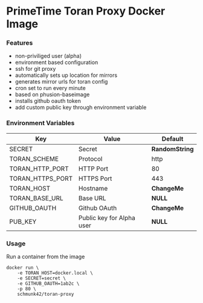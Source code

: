 # PrimeTime Toran Proxy Docker Image

### Features
- non-priviliged user (alpha)
- environment based configuration
- ssh for git proxy
- automatically sets up location for mirrors
- generates mirror urls for toran config
- cron set to run every minute
- based on phusion-baseimage
- installs github oauth token
- add custom public key through environment variable

### Environment Variables
Key  | Value | Default
------------- | ------------- | -------------
SECRET  | Secret | **RandomString**
TORAN_SCHEME  | Protocol | http
TORAN_HTTP_PORT  | HTTP Port | 80
TORAN_HTTPS_PORT  | HTTPS Port | 443
TORAN_HOST | Hostname | **ChangeMe**
TORAN_BASE_URL | Base URL | **NULL**
GITHUB_OAUTH | Github OAuth | **ChangeMe**
PUB_KEY | Public key for Alpha user | **NULL**

### Usage
Run a container from the image

    docker run \
        -e TORAN_HOST=docker.local \
        -e SECRET=secret \
        -e GITHUB_OAUTH=1ab2c \
        -p 80 \
        schmunk42/toran-proxy